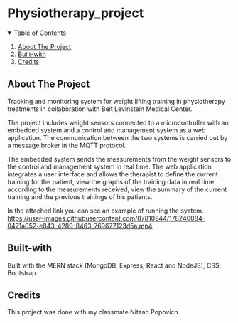 # Physiotherapy_project
<!-- TABLE OF CONTENTS -->
<details open="open">
  <summary>Table of Contents</summary>
  <ol>
    <li><a href="#about-the-project">About The Project</a></li>
    <li><a href="#Built-with">Built-with</a></li>
    <li><a href="#credits">Credits</a></li>
  </ol>
</details>

## About The Project
Tracking and monitoring system for weight lifting training in physiotherapy treatments in collaboration with Beit Levinstein Medical Center.

The project includes weight sensors connected to a microcontroller with an embedded system 
and a control and management system as a web application. 
The communication between the two systems is carried out by a message broker in the MQTT protocol.

The embedded system sends the measurements from the weight sensors to the control and management system in real time. 
The web application integrates a user interface and allows the therapist to define the current training for the patient, 
view the graphs of the training data in real time according to the measurements received, 
view the summary of the current training and the previous trainings of his patients.

In the attached link you can see an example of running the system. 
https://user-images.githubusercontent.com/87810944/178240084-0471a052-e843-4289-8463-769677123d5a.mp4

## Built-with
Built with the MERN stack (MongoDB, Express, React and NodeJS), CSS, Bootstrap.

## Credits

This project was done with my classmate Nitzan Popovich. 





